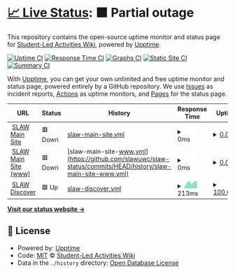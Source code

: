 # [📈 Live Status](https://status.slawuwc.org): <!--live status--> **🟧 Partial outage**

This repository contains the open-source uptime monitor and status page for [Student-Led Activities Wiki](https://slawuwc.org), powered by [Upptime](https://github.com/upptime/upptime).

[![Uptime CI](https://github.com/slawuwc/slaw-status/workflows/Uptime%20CI/badge.svg)](https://github.com/slawuwc/slaw-status/actions?query=workflow%3A%22Uptime+CI%22)
[![Response Time CI](https://github.com/slawuwc/slaw-status/workflows/Response%20Time%20CI/badge.svg)](https://github.com/slawuwc/slaw-status/actions?query=workflow%3A%22Response+Time+CI%22)
[![Graphs CI](https://github.com/slawuwc/slaw-status/workflows/Graphs%20CI/badge.svg)](https://github.com/slawuwc/slaw-status/actions?query=workflow%3A%22Graphs+CI%22)
[![Static Site CI](https://github.com/slawuwc/slaw-status/workflows/Static%20Site%20CI/badge.svg)](https://github.com/slawuwc/slaw-status/actions?query=workflow%3A%22Static+Site+CI%22)
[![Summary CI](https://github.com/slawuwc/slaw-status/workflows/Summary%20CI/badge.svg)](https://github.com/slawuwc/slaw-status/actions?query=workflow%3A%22Summary+CI%22)

With [Upptime](https://upptime.js.org), you can get your own unlimited and free uptime monitor and status page, powered entirely by a GitHub repository. We use [Issues](https://github.com/slawuwc/slaw-status/issues) as incident reports, [Actions](https://github.com/slawuwc/slaw-status/actions) as uptime monitors, and [Pages](https://status.slawuwc.org) for the status page.

<!--start: status pages-->
<!-- This summary is generated by Upptime (https://github.com/upptime/upptime) -->
<!-- Do not edit this manually, your changes will be overwritten -->
<!-- prettier-ignore -->
| URL | Status | History | Response Time | Uptime |
| --- | ------ | ------- | ------------- | ------ |
| <img alt="" src="https://icons.duckduckgo.com/ip3/slawuwc.org.ico" height="13"> [SLAW Main Site](https://slawuwc.org) | 🟥 Down | [slaw-main-site.yml](https://github.com/slawuwc/slaw-status/commits/HEAD/history/slaw-main-site.yml) | <details><summary><img alt="Response time graph" src="./graphs/slaw-main-site/response-time-week.png" height="20"> 0ms</summary><br><a href="https://status.slawuwc.org/history/slaw-main-site"><img alt="Response time 1219" src="https://img.shields.io/endpoint?url=https%3A%2F%2Fraw.githubusercontent.com%2Fslawuwc%2Fslaw-status%2FHEAD%2Fapi%2Fslaw-main-site%2Fresponse-time.json"></a><br><a href="https://status.slawuwc.org/history/slaw-main-site"><img alt="24-hour response time 0" src="https://img.shields.io/endpoint?url=https%3A%2F%2Fraw.githubusercontent.com%2Fslawuwc%2Fslaw-status%2FHEAD%2Fapi%2Fslaw-main-site%2Fresponse-time-day.json"></a><br><a href="https://status.slawuwc.org/history/slaw-main-site"><img alt="7-day response time 0" src="https://img.shields.io/endpoint?url=https%3A%2F%2Fraw.githubusercontent.com%2Fslawuwc%2Fslaw-status%2FHEAD%2Fapi%2Fslaw-main-site%2Fresponse-time-week.json"></a><br><a href="https://status.slawuwc.org/history/slaw-main-site"><img alt="30-day response time 0" src="https://img.shields.io/endpoint?url=https%3A%2F%2Fraw.githubusercontent.com%2Fslawuwc%2Fslaw-status%2FHEAD%2Fapi%2Fslaw-main-site%2Fresponse-time-month.json"></a><br><a href="https://status.slawuwc.org/history/slaw-main-site"><img alt="1-year response time 1213" src="https://img.shields.io/endpoint?url=https%3A%2F%2Fraw.githubusercontent.com%2Fslawuwc%2Fslaw-status%2FHEAD%2Fapi%2Fslaw-main-site%2Fresponse-time-year.json"></a></details> | <details><summary><a href="https://status.slawuwc.org/history/slaw-main-site">0.00%</a></summary><a href="https://status.slawuwc.org/history/slaw-main-site"><img alt="All-time uptime 84.01%" src="https://img.shields.io/endpoint?url=https%3A%2F%2Fraw.githubusercontent.com%2Fslawuwc%2Fslaw-status%2FHEAD%2Fapi%2Fslaw-main-site%2Fuptime.json"></a><br><a href="https://status.slawuwc.org/history/slaw-main-site"><img alt="24-hour uptime 0.00%" src="https://img.shields.io/endpoint?url=https%3A%2F%2Fraw.githubusercontent.com%2Fslawuwc%2Fslaw-status%2FHEAD%2Fapi%2Fslaw-main-site%2Fuptime-day.json"></a><br><a href="https://status.slawuwc.org/history/slaw-main-site"><img alt="7-day uptime 0.00%" src="https://img.shields.io/endpoint?url=https%3A%2F%2Fraw.githubusercontent.com%2Fslawuwc%2Fslaw-status%2FHEAD%2Fapi%2Fslaw-main-site%2Fuptime-week.json"></a><br><a href="https://status.slawuwc.org/history/slaw-main-site"><img alt="30-day uptime 4.67%" src="https://img.shields.io/endpoint?url=https%3A%2F%2Fraw.githubusercontent.com%2Fslawuwc%2Fslaw-status%2FHEAD%2Fapi%2Fslaw-main-site%2Fuptime-month.json"></a><br><a href="https://status.slawuwc.org/history/slaw-main-site"><img alt="1-year uptime 74.08%" src="https://img.shields.io/endpoint?url=https%3A%2F%2Fraw.githubusercontent.com%2Fslawuwc%2Fslaw-status%2FHEAD%2Fapi%2Fslaw-main-site%2Fuptime-year.json"></a></details>
| <img alt="" src="https://icons.duckduckgo.com/ip3/www.slawuwc.org.ico" height="13"> [SLAW Main Site (www)](https://www.slawuwc.org) | 🟥 Down | [slaw-main-site-www.yml](https://github.com/slawuwc/slaw-status/commits/HEAD/history/slaw-main-site-www.yml) | <details><summary><img alt="Response time graph" src="./graphs/slaw-main-site-www/response-time-week.png" height="20"> 0ms</summary><br><a href="https://status.slawuwc.org/history/slaw-main-site-www"><img alt="Response time 1726" src="https://img.shields.io/endpoint?url=https%3A%2F%2Fraw.githubusercontent.com%2Fslawuwc%2Fslaw-status%2FHEAD%2Fapi%2Fslaw-main-site-www%2Fresponse-time.json"></a><br><a href="https://status.slawuwc.org/history/slaw-main-site-www"><img alt="24-hour response time 0" src="https://img.shields.io/endpoint?url=https%3A%2F%2Fraw.githubusercontent.com%2Fslawuwc%2Fslaw-status%2FHEAD%2Fapi%2Fslaw-main-site-www%2Fresponse-time-day.json"></a><br><a href="https://status.slawuwc.org/history/slaw-main-site-www"><img alt="7-day response time 0" src="https://img.shields.io/endpoint?url=https%3A%2F%2Fraw.githubusercontent.com%2Fslawuwc%2Fslaw-status%2FHEAD%2Fapi%2Fslaw-main-site-www%2Fresponse-time-week.json"></a><br><a href="https://status.slawuwc.org/history/slaw-main-site-www"><img alt="30-day response time 0" src="https://img.shields.io/endpoint?url=https%3A%2F%2Fraw.githubusercontent.com%2Fslawuwc%2Fslaw-status%2FHEAD%2Fapi%2Fslaw-main-site-www%2Fresponse-time-month.json"></a><br><a href="https://status.slawuwc.org/history/slaw-main-site-www"><img alt="1-year response time 1424" src="https://img.shields.io/endpoint?url=https%3A%2F%2Fraw.githubusercontent.com%2Fslawuwc%2Fslaw-status%2FHEAD%2Fapi%2Fslaw-main-site-www%2Fresponse-time-year.json"></a></details> | <details><summary><a href="https://status.slawuwc.org/history/slaw-main-site-www">0.00%</a></summary><a href="https://status.slawuwc.org/history/slaw-main-site-www"><img alt="All-time uptime 83.97%" src="https://img.shields.io/endpoint?url=https%3A%2F%2Fraw.githubusercontent.com%2Fslawuwc%2Fslaw-status%2FHEAD%2Fapi%2Fslaw-main-site-www%2Fuptime.json"></a><br><a href="https://status.slawuwc.org/history/slaw-main-site-www"><img alt="24-hour uptime 0.00%" src="https://img.shields.io/endpoint?url=https%3A%2F%2Fraw.githubusercontent.com%2Fslawuwc%2Fslaw-status%2FHEAD%2Fapi%2Fslaw-main-site-www%2Fuptime-day.json"></a><br><a href="https://status.slawuwc.org/history/slaw-main-site-www"><img alt="7-day uptime 0.00%" src="https://img.shields.io/endpoint?url=https%3A%2F%2Fraw.githubusercontent.com%2Fslawuwc%2Fslaw-status%2FHEAD%2Fapi%2Fslaw-main-site-www%2Fuptime-week.json"></a><br><a href="https://status.slawuwc.org/history/slaw-main-site-www"><img alt="30-day uptime 4.67%" src="https://img.shields.io/endpoint?url=https%3A%2F%2Fraw.githubusercontent.com%2Fslawuwc%2Fslaw-status%2FHEAD%2Fapi%2Fslaw-main-site-www%2Fuptime-month.json"></a><br><a href="https://status.slawuwc.org/history/slaw-main-site-www"><img alt="1-year uptime 74.02%" src="https://img.shields.io/endpoint?url=https%3A%2F%2Fraw.githubusercontent.com%2Fslawuwc%2Fslaw-status%2FHEAD%2Fapi%2Fslaw-main-site-www%2Fuptime-year.json"></a></details>
| <img alt="" src="https://icons.duckduckgo.com/ip3/discover.slawuwc.org.ico" height="13"> [SLAW Discover](https://discover.slawuwc.org) | 🟩 Up | [slaw-discover.yml](https://github.com/slawuwc/slaw-status/commits/HEAD/history/slaw-discover.yml) | <details><summary><img alt="Response time graph" src="./graphs/slaw-discover/response-time-week.png" height="20"> 213ms</summary><br><a href="https://status.slawuwc.org/history/slaw-discover"><img alt="Response time 185" src="https://img.shields.io/endpoint?url=https%3A%2F%2Fraw.githubusercontent.com%2Fslawuwc%2Fslaw-status%2FHEAD%2Fapi%2Fslaw-discover%2Fresponse-time.json"></a><br><a href="https://status.slawuwc.org/history/slaw-discover"><img alt="24-hour response time 223" src="https://img.shields.io/endpoint?url=https%3A%2F%2Fraw.githubusercontent.com%2Fslawuwc%2Fslaw-status%2FHEAD%2Fapi%2Fslaw-discover%2Fresponse-time-day.json"></a><br><a href="https://status.slawuwc.org/history/slaw-discover"><img alt="7-day response time 213" src="https://img.shields.io/endpoint?url=https%3A%2F%2Fraw.githubusercontent.com%2Fslawuwc%2Fslaw-status%2FHEAD%2Fapi%2Fslaw-discover%2Fresponse-time-week.json"></a><br><a href="https://status.slawuwc.org/history/slaw-discover"><img alt="30-day response time 186" src="https://img.shields.io/endpoint?url=https%3A%2F%2Fraw.githubusercontent.com%2Fslawuwc%2Fslaw-status%2FHEAD%2Fapi%2Fslaw-discover%2Fresponse-time-month.json"></a><br><a href="https://status.slawuwc.org/history/slaw-discover"><img alt="1-year response time 184" src="https://img.shields.io/endpoint?url=https%3A%2F%2Fraw.githubusercontent.com%2Fslawuwc%2Fslaw-status%2FHEAD%2Fapi%2Fslaw-discover%2Fresponse-time-year.json"></a></details> | <details><summary><a href="https://status.slawuwc.org/history/slaw-discover">100.00%</a></summary><a href="https://status.slawuwc.org/history/slaw-discover"><img alt="All-time uptime 100.00%" src="https://img.shields.io/endpoint?url=https%3A%2F%2Fraw.githubusercontent.com%2Fslawuwc%2Fslaw-status%2FHEAD%2Fapi%2Fslaw-discover%2Fuptime.json"></a><br><a href="https://status.slawuwc.org/history/slaw-discover"><img alt="24-hour uptime 100.00%" src="https://img.shields.io/endpoint?url=https%3A%2F%2Fraw.githubusercontent.com%2Fslawuwc%2Fslaw-status%2FHEAD%2Fapi%2Fslaw-discover%2Fuptime-day.json"></a><br><a href="https://status.slawuwc.org/history/slaw-discover"><img alt="7-day uptime 100.00%" src="https://img.shields.io/endpoint?url=https%3A%2F%2Fraw.githubusercontent.com%2Fslawuwc%2Fslaw-status%2FHEAD%2Fapi%2Fslaw-discover%2Fuptime-week.json"></a><br><a href="https://status.slawuwc.org/history/slaw-discover"><img alt="30-day uptime 100.00%" src="https://img.shields.io/endpoint?url=https%3A%2F%2Fraw.githubusercontent.com%2Fslawuwc%2Fslaw-status%2FHEAD%2Fapi%2Fslaw-discover%2Fuptime-month.json"></a><br><a href="https://status.slawuwc.org/history/slaw-discover"><img alt="1-year uptime 100.00%" src="https://img.shields.io/endpoint?url=https%3A%2F%2Fraw.githubusercontent.com%2Fslawuwc%2Fslaw-status%2FHEAD%2Fapi%2Fslaw-discover%2Fuptime-year.json"></a></details>

<!--end: status pages-->

[**Visit our status website →**](https://status.slawuwc.org)

## 📄 License

- Powered by: [Upptime](https://github.com/upptime/upptime)
- Code: [MIT](./LICENSE) © [Student-Led Activities Wiki](https://slawuwc.org)
- Data in the `./history` directory: [Open Database License](https://opendatacommons.org/licenses/odbl/1-0/)
